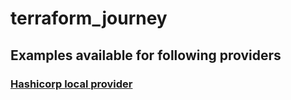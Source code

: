 # terraform_journey

## Examples available for following providers

   ### [Hashicorp local provider](https://registry.terraform.io/providers/hashicorp/local/latest/docs)
